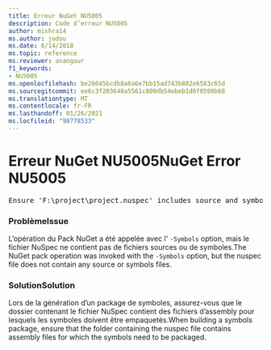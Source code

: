 ```yaml
---
title: Erreur NuGet NU5005
description: Code d’erreur NU5005
author: mishra14
ms.author: jodou
ms.date: 8/14/2018
ms.topic: reference
ms.reviewer: anangaur
f1_keywords:
- NU5005
ms.openlocfilehash: be26045bcdb8a0a6e7bb15ad743b802e6583c65d
ms.sourcegitcommit: ee6c3f203648a5561c809db54ebeb1d0f0598b68
ms.translationtype: MT
ms.contentlocale: fr-FR
ms.lasthandoff: 01/26/2021
ms.locfileid: "98778533"
---
```

# <a name="nuget-error-nu5005"></a><span data-ttu-id="ab77b-103">Erreur NuGet NU5005</span><span class="sxs-lookup"><span data-stu-id="ab77b-103">NuGet Error NU5005</span></span>
<pre>Ensure 'F:\project\project.nuspec' includes source and symbol files. For help on building symbols package, visit http://docs.nuget.org/.</pre>

### <a name="issue"></a><span data-ttu-id="ab77b-104">Problème</span><span class="sxs-lookup"><span data-stu-id="ab77b-104">Issue</span></span>

<span data-ttu-id="ab77b-105">L’opération du Pack NuGet a été appelée avec l' `-Symbols` option, mais le fichier NuSpec ne contient pas de fichiers sources ou de symboles.</span><span class="sxs-lookup"><span data-stu-id="ab77b-105">The NuGet pack operation was invoked with the `-Symbols` option, but the nuspec file does not contain any source or symbols files.</span></span>


### <a name="solution"></a><span data-ttu-id="ab77b-106">Solution</span><span class="sxs-lookup"><span data-stu-id="ab77b-106">Solution</span></span>

<span data-ttu-id="ab77b-107">Lors de la génération d’un package de symboles, assurez-vous que le dossier contenant le fichier NuSpec contient des fichiers d’assembly pour lesquels les symboles doivent être empaquetés.</span><span class="sxs-lookup"><span data-stu-id="ab77b-107">When building a symbols package, ensure that the folder containing the nuspec file contains assembly files for which the symbols need to be packaged.</span></span>

